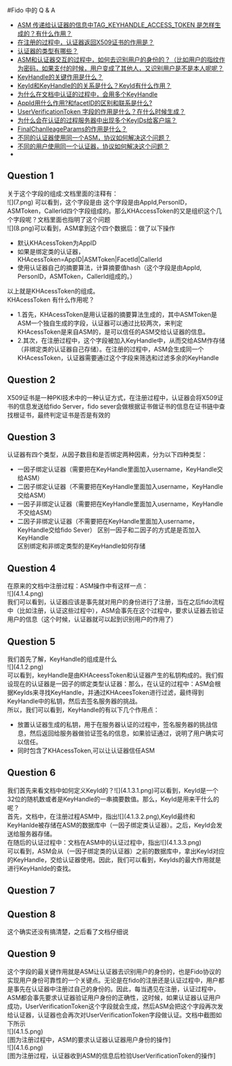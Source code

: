 #Fido 中的 Q & A

  * [ASM 传递给认证器的信息中TAG_KEYHANDLE_ACCESS_TOKEN 是怎样生成的？有什么作用？](#1)
  *  [在注册的过程中，认证器返回X509证书的作用是？](#2)
  *  [认证器的类型有哪些？](#3)
  *   [ASM和认证器交互的过程中，如何去识别用户的身份的？（比如用户的指纹作为密码，如果支付的时候，用户变成了其他人，又识别用户是不是本人呢呢？](#4)
  *   [KeyHandle的关键作用是什么？](#5)
  *   [KeyId和KeyHandle的的关系是什么？KeyId有什么作用？](#6)
  *   [为什么在文档中认证的过程中，会用多个KeyHandle](#7)
  *   [AppId用什么作用?和facetID的区别和联系是什么?](#8)
  *   [UserVerificationToken 字段的作用是什么？在什么时候生成？](#9)
  *   [为什么会在认证的过程服务器中出现多个KeyIDs给客户端？](#10)
  *   [FinalChanlleageParams的作用是什么？](#11)
  *   [不同的认证器使用同一个ASM，协议如何解决这个问题？](#12)
  *   [不同的用户使用同一个认证器，协议如何解决这个问题？](#13)
  *   



  <h2 id="1">Question 1</h2>
   关于这个字段的组成:文档里面的注释有：</br>![](7.png) 可以看到，这个字段是由  这个字段是由AppId,PersonID，ASMToken，CallerId四个字段组成的。那么KHAccessToken的又是组织这个几个字段呢？文档里面也指明了这个问题
<br/>![](8.png)可以看到，ASM拿到这个四个数据后：做了以下操作
   
   *  默认KHAcessToken为AppID
   *  如果是绑定类的认证器，KHAcessToken=AppID|ASMToken|FacetId|CallerId
   *  使用认证器自己的摘要算法，计算摘要值hash（这个字段是由AppId,  PersonID，ASMToken，CallerId组成的。）
   
 以上就是KHAcessToken的组成。</br> KHAcessToken 有什么作用呢？
   
  * 1.首先，KHAcessToken是用认证器的摘要算法生成的，其中ASMToken是ASM一个独自生成的字段，认证器可以通过比较两次，来判定KHAcessToken是来自ASM的，是可以信任的ASM交给认证器的信息。
  * 2.其次，在注册过程中，这个字段被加入KeyHandle中，从而交给ASM作存储（非绑定类的认证器自己存储）。在注册的过程中，ASM会生成同一个KHAcessToken，认证器需要通过这个字段来筛选和过滤多余的KeyHandle


  <h2 id="2">Question 2</h2>
  X509证书是一种PKI技术中的一种认证方式，在注册过程中，认证器会将X509证书的信息发送给fido Server，fido sever会做根据证书做证书的信息在证书链中查找根证书，最终判定证书是否是有效的
 
 <h2 id="3">Question 3</h2> 
  认证器有四个类型，从因子数目和是否绑定两种因素，分为以下四种类型：
   
   * 一因子绑定认证器（需要把在KeyHandle里面加入username，KeyHandle交给ASM）
   * 二因子绑定认证器（不需要把在KeyHandle里面加入username，KeyHandle交给ASM）
   * 一因子非绑定认证器（需要把在KeyHandle里面加入username，KeyHandle不交给ASM）
   * 二因子非绑定认证器（不需要把在KeyHandle里面加入username，KeyHandle交给fido Sever）
   区别一因子和二因子的方式是是否加入KeyHandle</br>区别绑定和非绑定类型的是KeyHandle如何存储

   <h2 id="4">Question 4</h2>
 在原来的文档中注册过程：ASM操作中有这样一点：</br>
 ![](4.1.4.png)</br>我们可以看到，认证器应该是事先就对用户的身份进行了注册，当在之后fido流程中（比如注册，认证这些过程中），ASM会事先在这个过程中，要求认证器去验证用户的信息（这个时候，认证器就可以起到识别用户的作用了）

  <h2 id="5">Question 5</h2>我们首先了解，KeyHandle的组成是什么</br>![](4.1.2.png)</br>
 可以看到，keyHandle是由KHAceessToken和认证器产生的私钥构成的。我们假设现在的认证器是一因子的绑定类型认证器：那么，在认证的过程中：ASM会根据KeyIds来寻找KeyHandle，并通过KHAceesToken进行过滤，最终得到KeyHandle中的私钥，然后去签名服务器的挑战。</br>所以，我们可以看到，KeyHandle的有以下几个作用点：</br>
   
   *  放置认证器生成的私钥，用于在服务器认证的过程中，签名服务器的挑战信息，然后返回给服务器做验证签名的信息，如果验证通过，说明了用户确实可以信任。
   *  同时包含了KHAcessToken,可以让认证器信任ASM
 
  <h2 id="6">Question 6</h2>
  我们首先来看文档中如何定义KeyId的？![](4.1.3.1.png)可以看到，KeyId是一个32位的随机数或者是KeyHandle的一串摘要数值。那么，KeyId是用来干什么的呢？</br>首先，文档中，在注册过程ASM中，指出![](4.1.3.2.png),KeyId最终和KeyHanlde被存储在ASM的数据库中（一因子绑定类认证器）。之后，KeyId会发送给服务器存储。</br>在随后的认证过程中：文档在ASM中的认证过程中，指出![](4.1.3.3.png) </br>可以看到，ASM会从（一因子绑定类的认证器）之前的数据库中，拿出KeyId对应的KeyHandle，交给认证器使用。因此，我们可以看到，KeyIds的最大作用就是进行KeyHanlde的查找。

  <h2 id="7">Question 7</h2>

    
  <h2 id="8">Question 8</h2>这个确实还没有搞清楚，之后看了文档仔细说
  
  
  <h2 id="9">Question 9</h2>这个字段的最关键作用就是ASM让认证器去识别用户的身份的，也是Fido协议的实现用户身份可靠性的一个关键点。无论是在fido的注册还是认证过程中，用户都是事先在认证器中注册过自己的身份的。因此，每当遇见在注册，认证过程中，ASM都会事先要求认证器验证用户身份的正确性，这时候，如果认证器认证用户成功，UserVerificationToken这个字段就会生成，然后ASM会把这个字段再次发给认证器，认证器也会再次对UserVerificationToken字段做认证。文档中截图如下所示</br>![](4.1.5.png)</br>[图为注册过程中，ASM的要求认证器认证器用户身份的操作]</br>![](4.1.6.png)</br>[图为注册过程，认证器收到ASM的信息后检验UserVerificationToken的操作]
  